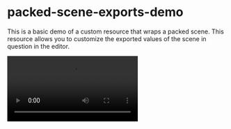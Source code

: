 # packed-scene-exports-demo

This is a basic demo of a custom resource that wraps a packed scene. This
resource allows you to customize the exported values of the scene in question
in the editor.

![Demonstration of the customizable packed scene resource](demo.mp4)
